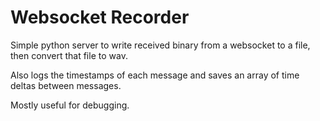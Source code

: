# Websocket Recorder

Simple python server to write received binary from a websocket to a file, then convert that file to wav.

Also logs the timestamps of each message and saves an array of time deltas between messages.

Mostly useful for debugging.
